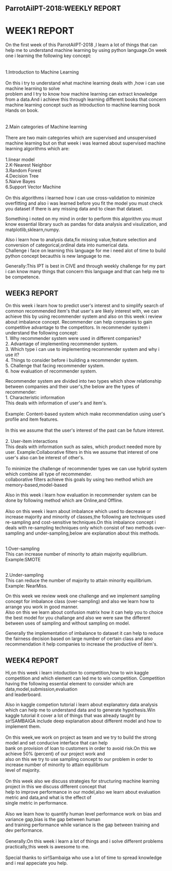 ##                                ParrotAilPT-2018:WEEKLY REPORT
# WEEK1 REPORT
On the first week of this ParrotAilPT-2018 ,I learn a lot of things that can help me to understand machine 
learning  by using python language.On week one i learning the following key concept: </br>                                                     
        </br>   1.Introduction to Machine Learning </br>                                                                                                 
On this i try to understand what machine learning deals with ,how i can use machine learning to solve  
problem and I try to know how machine learning can extract knowledge from a data.And i achieve this through 
learning different books that concern machine learning concept such as Introduction to machine learning book
Hands on book.     </br>                                                                                                                               
          </br> 2.Main categories of Machine learning </br>                                                                                                  
There are two main categories which are supervised and unsupervised machine learning but on that week 
i was learned about supervised machine learning algorithms which are: </br>                                                                          
               1.linear model                                                                                                                               
               2.K-Nearest Neighbor                                                                                                         
               3.Random Forest                                                                                                                
               4.Decision Tree                                                                                                                   
               5.Naive Bayes                                                                                                                     
               6.Support Vector Machine   </br>                                                                                                       
On this algorithms i learned how i can use cross-validation to minimize overfitting and also i was learned 
before you fit the model you must check you dataset if there is any missing data and to clean that dataset.

Something i noted on my mind in order to perform this algorithm you must know essential library such as 
pandas for data analysis and visulization, and matplotlib,sklearn,numpy.

Also i learn how to analysis data,fix missing value,feature selection and conversion of categorical,ordinal 
data into numerical data.                                                                                                                   
Challenge i face on learning this language for me i need alot of time to build python concept becauthis is new language to me.

Generally:This IPT is best in CIVE and through weekly challenge for my part i can know many things that
concern this language and that can help me to be competence.
  
           




















## WEEK3 REPORT

  On this week i learn how to predict user's interest and to simplify search of common recommended item's that user's are likely interest with, we can achieve this by using recommender system and also on this week i review about imbalance concept.                  Recommender can help companies to gain competitive advantage to the competitors. In recommender system i understand the following concept:                                                                                                                                                                                                                                                                             </br>1.  Why recommender system were used in different companies?                                                                  
           2. Advantage of implementing recommender system.                                                                                     
           3. Which type i can use to implementing recommender system and why i use it?                                                          
           4. Things to consider before i building a recommender system.                                                                   
           5. Challenge that facing  recommender system.                                                                                         
           6. how evaluation of recommender system.
  
							  
   Recommender system are divided into two types which show relationship between companies and their user's,the below are the types of recommender:                                                                                                                                                                                                     
           1. Characteristic information                                                                                                          
This deals with information of user's and item's.  </br>                                                                                       
Example: Content-based system which make recommendation using user's profile and item features.</br>                                              
In this we assume that the user's interest of the past can be future interest.  </br>                                                                                                                                                                                                                                                                                                                                                                                                                                                                                                        </br>2. User-item interactions                                                                                                                                                                                         
 This deals with information such as sales, which product needed more by user.
 Example:Collaborative filters in this we assume that interest of one user's also can be interest of other's. </br>                                 
 To minimize the challenge of recommender types we can use hybrid system which combine all type of recommender.</br>
                                                                                                                                      collaborative filters achieve this goals by using two method which are memory-based,model-based</br>
                
  Also in this week i learn how evaluation in recommender system can  be done by following method which are  Online,and Offline.</br>                                                                                                                                     
  Also on this week i learn about imbalance which used to decrease or increase majority and minority of classes,the following are techniques used re-sampling and cost-sensitive techniques.On this imbalance concept i deals with re-sampling techniques only  which consist of two methods over-sampling and under-sampling,below are explanation about this methods.</br>

</br>  1.Over-sampling                                                                                                                             
This can increase number of minority to attain majority equilibrium.                                                                                 
Example:SMOTE                

 </br> 2.Under-sampling                                                                                                                      
This can reduce the number of majority to attain minority equilibrium.                                                                           
Example: NearMiss.</br>

On this week we review week one challenge and we implement sampling concept for imbalance class (over-sampling) and also we learn how to arrange you work in good manner.                                                                                                          
Also on this we learn about confusion matrix how it can help you to choice the best model for you challange and also we were saw the different between uses of sampling and without sampling on model.

Generally the implementation of imbalance to dataset it can help to reduce the fairness decision  based on large number of certain class and also recommendation it help companies to increase the productive of item's.</br>




##                                                         WEEK4 REPORT

  Hi,on this week i learn intoduction to competition,how to win kaggle competition and which element can led me to win  competition.
  Competition having the following essential element to consider which are data,model,submission,evaluation </br> and leaderboard.

   Also in kaggle competion tutorial i learn about explanatory data analysis which can help me to understand data and to generate 
  hypothesis.Win kaggle tutorial it cover a lot of things that was already taught by sir!SAMBAIGA include deep explanation about 
  different model and how to implement them.<br>     
    On this week,we work on project as team and we try to build the strong model and set conducive interface that can help </br> bank 
  on provision of loan to customers in order to avoid risk.On this we achieve 50% (percent) of our project work and </br>also on this 
  we try to use sampling concept to our problem in order to increase number of minority to attain equilibrium </br>level of majority.</br>       
     On this week also we discuss strategies for structuring machine learning project in this we discuss different 
   concept that</br>help to improve performance in our model,also we learn about evaluation metric and data,and what is the effect of </br>single metric in performance. </br>             
     Also we learn how to quantify human level performance work on bias and variance gap,bias is the gap between human </br> and training 
   performance while variance is the gap between training  and dev performance. </br>    
       Generally:On this week i learn a lot of things and i solve different problems practically,this week is awesome to me. 	
  </br>Special thanks to sir!Sambaiga who use a lot of time to spread knowledge and i real appeciate you help.
    	 
   
   
   
  
     
   
